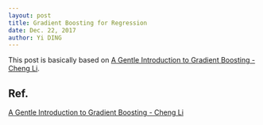 ```yaml
--- 
layout: post
title: Gradient Boosting for Regression
date: Dec. 22, 2017
author: Yi DING
---
```


[comment]: # (Some contents about GBDT for regression)

This post is basically based on [A Gentle Introduction to Gradient Boosting - Cheng Li](http://www.chengli.io/tutorials/gradient_boosting.pdf).








## Ref.

[A Gentle Introduction to Gradient Boosting - Cheng Li](http://www.chengli.io/tutorials/gradient_boosting.pdf)